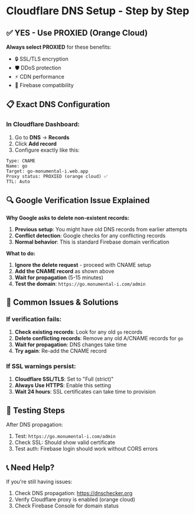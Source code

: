 # Cloudflare DNS Setup - Step by Step

## ✅ YES - Use PROXIED (Orange Cloud)

**Always select PROXIED** for these benefits:
- 🔒 SSL/TLS encryption
- 🛡️ DDoS protection  
- ⚡ CDN performance
- 🔄 Firebase compatibility

## 📋 Exact DNS Configuration

### In Cloudflare Dashboard:
1. Go to **DNS** → **Records**
2. Click **Add record**
3. Configure exactly like this:

```
Type: CNAME
Name: go
Target: go-monumental-i.web.app
Proxy status: PROXIED (orange cloud) ✅
TTL: Auto
```

## 🔍 Google Verification Issue Explained

**Why Google asks to delete non-existent records:**
1. **Previous setup**: You might have old DNS records from earlier attempts
2. **Conflict detection**: Google checks for any conflicting records
3. **Normal behavior**: This is standard Firebase domain verification

**What to do:**
1. **Ignore the delete request** - proceed with CNAME setup
2. **Add the CNAME record** as shown above
3. **Wait for propagation** (5-15 minutes)
4. **Test the domain**: `https://go.monumental-i.com/admin`

## 🚨 Common Issues & Solutions

### If verification fails:
1. **Check existing records**: Look for any old `go` records
2. **Delete conflicting records**: Remove any old A/CNAME records for `go`
3. **Wait for propagation**: DNS changes take time
4. **Try again**: Re-add the CNAME record

### If SSL warnings persist:
1. **Cloudflare SSL/TLS**: Set to "Full (strict)"
2. **Always Use HTTPS**: Enable this setting
3. **Wait 24 hours**: SSL certificates can take time to provision

## 🧪 Testing Steps

After DNS propagation:
1. Test: `https://go.monumental-i.com/admin`
2. Check SSL: Should show valid certificate
3. Test auth: Firebase login should work without CORS errors

## 📞 Need Help?

If you're still having issues:
1. Check DNS propagation: https://dnschecker.org
2. Verify Cloudflare proxy is enabled (orange cloud)
3. Check Firebase Console for domain status
